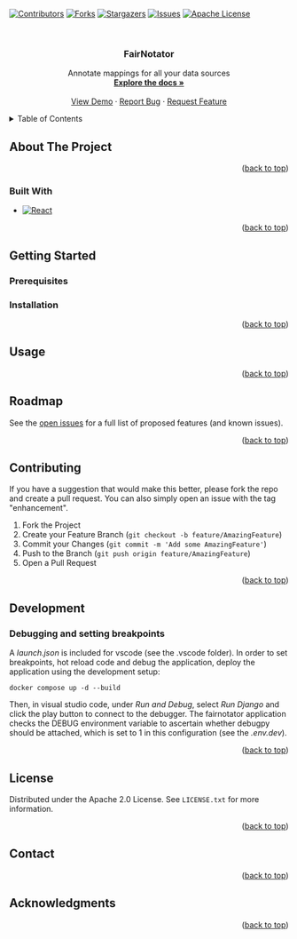 <a name="readme-top"></a>

[![Contributors][contributors-shield]][contributors-url]
[![Forks][forks-shield]][forks-url]
[![Stargazers][stars-shield]][stars-url]
[![Issues][issues-shield]][issues-url]
[![Apache License][license-shield]][license-url]

<br />
<div align="center">
  <h3 align="center">FairNotator</h3>

  <p align="center">
    Annotate mappings for all your data sources
    <br />
    <a href="https://github.com/MaastrichtU-CDS/EPND-FAIRification"><strong>Explore the docs »</strong></a>
    <br />
    <br />
    <a href="https://www.youtube.com/watch?v=T3lE1kw55IE">View Demo</a>
    ·
    <a href="https://github.com/MaastrichtU-CDS/EPND-FAIRification/issues/new?labels=bug&template=bug-report---.md">Report Bug</a>
    ·
    <a href="https://github.com/MaastrichtU-CDS/EPND-FAIRification/issues/new?labels=enhancement&template=feature-request---.md">Request Feature</a>
  </p>
</div>
<!-- TABLE OF CONTENTS -->
<details>
  <summary>Table of Contents</summary>
  <ol>
    <li>
      <a href="#about-the-project">About The Project</a>
      <ul>
        <li><a href="#built-with">Built With</a></li>
      </ul>
    </li>
    <li>
      <a href="#getting-started">Getting Started</a>
      <ul>
        <li><a href="#prerequisites">Prerequisites</a></li>
        <li><a href="#installation">Installation</a></li>
      </ul>
    </li>
    <li><a href="#usage">Usage</a></li>
    <li><a href="#roadmap">Roadmap</a></li>
    <li><a href="#contributing">Contributing</a></li>
    <li><a href="#license">License</a></li>
    <li><a href="#contact">Contact</a></li>
    <li><a href="#acknowledgments">Acknowledgments</a></li>
  </ol>
</details>

## About The Project

<p align="right">(<a href="#readme-top">back to top</a>)</p>


### Built With

* [![React](https://img.shields.io/badge/-ReactJs-61DAFB?logo=react&logoColor=white&style=for-the-badge)](https://react.dev/)

<p align="right">(<a href="#readme-top">back to top</a>)</p>

## Getting Started


### Prerequisites


### Installation

<p align="right">(<a href="#readme-top">back to top</a>)</p>


## Usage


<p align="right">(<a href="#readme-top">back to top</a>)</p>

## Roadmap

See the [open issues](https://github.com/MaastrichtU-CDS/EPND-FAIRification/issues) for a full list of proposed features (and known issues).

<p align="right">(<a href="#readme-top">back to top</a>)</p>

## Contributing

If you have a suggestion that would make this better, please fork the repo and create a pull request. You can also simply open an issue with the tag "enhancement".

1. Fork the Project
2. Create your Feature Branch (`git checkout -b feature/AmazingFeature`)
3. Commit your Changes (`git commit -m 'Add some AmazingFeature'`)
4. Push to the Branch (`git push origin feature/AmazingFeature`)
5. Open a Pull Request

<p align="right">(<a href="#readme-top">back to top</a>)</p>

## Development

### Debugging and setting breakpoints
A *launch.json* is included for vscode (see the .vscode folder). In order to set breakpoints, hot reload code and debug the application, deploy the application using the development setup: 
```
docker compose up -d --build
```

Then, in visual studio code, under *Run and Debug*, select *Run Django* and click the play button to connect to the debugger.
The fairnotator application checks the DEBUG environment variable to ascertain whether debugpy should be attached, which is set to 1 in this configuration (see the *.env.dev*). 

<p align="right">(<a href="#readme-top">back to top</a>)</p>

## License

Distributed under the Apache 2.0 License. See `LICENSE.txt` for more information.

<p align="right">(<a href="#readme-top">back to top</a>)</p>

## Contact


<p align="right">(<a href="#readme-top">back to top</a>)</p>

## Acknowledgments

<p align="right">(<a href="#readme-top">back to top</a>)</p>


[contributors-shield]: https://img.shields.io/github/contributors/MaastrichtU-CDS/EPND-FAIRification.svg?style=for-the-badge
[contributors-url]: https://github.com/MaastrichtU-CDS/EPND-FAIRification/graphs/contributors
[forks-shield]: https://img.shields.io/github/forks/MaastrichtU-CDS/EPND-FAIRification.svg?style=for-the-badge
[forks-url]: https://github.com/MaastrichtU-CDS/EPND-FAIRification/network/members
[stars-shield]: https://img.shields.io/github/stars/MaastrichtU-CDS/EPND-FAIRification.svg?style=for-the-badge
[stars-url]: https://github.com/MaastrichtU-CDS/EPND-FAIRification/stargazers
[issues-shield]: https://img.shields.io/github/issues/MaastrichtU-CDS/EPND-FAIRification.svg?style=for-the-badge
[issues-url]: https://github.com/MaastrichtU-CDS/EPND-FAIRification/issues
[license-shield]: https://img.shields.io/github/license/MaastrichtU-CDS/EPND-FAIRification.svg?style=for-the-badge
[license-url]: https://github.com/MaastrichtU-CDS/EPND-FAIRification/blob/main/LICENSE